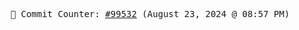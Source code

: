 <p align="center">
    <samp>
        📮 Commit Counter: <a href="https://github.com/Javascript-void0/Javascript-void0/commits/main">#99532</a> (August 23, 2024 @ 08:57 PM)
    </samp>
</p>